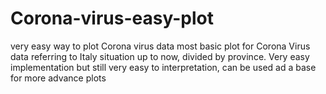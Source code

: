 # Corona-virus-easy-plot
very easy way to plot Corona virus data
most basic plot for Corona Virus data referring to Italy situation up to now, divided by province. Very easy implementation but still very easy to interpretation, can be used ad a base for more advance plots 

